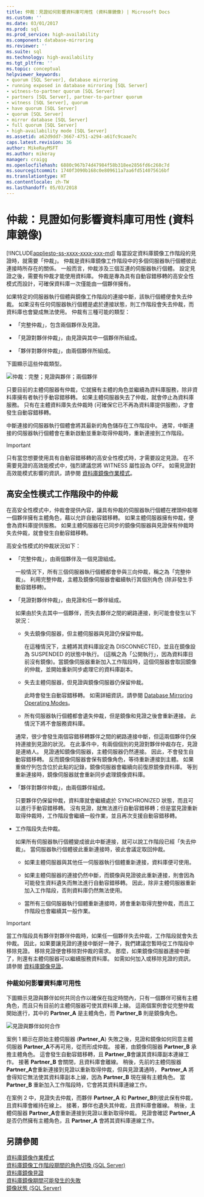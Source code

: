 ```yaml
---
title: 仲裁：見證如何影響資料庫可用性 (資料庫鏡像) | Microsoft Docs
ms.custom: ''
ms.date: 03/01/2017
ms.prod: sql
ms.prod_service: high-availability
ms.component: database-mirroring
ms.reviewer: ''
ms.suite: sql
ms.technology: high-availability
ms.tgt_pltfrm: ''
ms.topic: conceptual
helpviewer_keywords:
- quorum [SQL Server], database mirroring
- running exposed in database mirroring [SQL Server]
- witness-to-partner quorum [SQL Server]
- partners [SQL Server], partner-to-partner quorum
- witness [SQL Server], quorum
- have quorum [SQL Server]
- quorum [SQL Server]
- mirror database [SQL Server]
- full quorum [SQL Server]
- high-availability mode [SQL Server]
ms.assetid: a62d9dd7-3667-4751-a294-a61fc9caae7c
caps.latest.revision: 36
author: MikeRayMSFT
ms.author: mikeray
manager: craigg
ms.openlocfilehash: 6880c967b74d47984f58b318ee2856fd6c268c7d
ms.sourcegitcommit: 1740f3090b168c0e809611a7aa6fd514075616bf
ms.translationtype: HT
ms.contentlocale: zh-TW
ms.lasthandoff: 05/03/2018
---
```

# <a name="quorum-how-a-witness-affects-database-availability-database-mirroring"></a>仲裁：見證如何影響資料庫可用性 (資料庫鏡像)
[!INCLUDE[appliesto-ss-xxxx-xxxx-xxx-md](../../includes/appliesto-ss-xxxx-xxxx-xxx-md.md)]
  每當設定資料庫鏡像工作階段的見證時，就需要「仲裁」。 仲裁是資料庫鏡像工作階段中的多個伺服器執行個體彼此連接時所存在的關係。 一般而言，仲裁涉及三個互連的伺服器執行個體。 設定見證之後，需要有仲裁才能使用資料庫。 仲裁是專為具有自動容錯移轉的高安全性模式而設計，可確保資料庫一次僅能由一個夥伴擁有。  
  
 如果特定的伺服器執行個體與鏡像工作階段的連接中斷，該執行個體便會失去仲裁。 如果沒有任何伺服器執行個體是處於連接狀態，則工作階段會失去仲裁，而資料庫也會變成無法使用。 仲裁有三種可能的類型：  
  
-   「完整仲裁」，包含兩個夥伴及見證。  
  
-   「見證對夥伴仲裁」，由見證與其中一個夥伴所組成。  
  
-   「夥伴對夥伴仲裁」，由兩個夥伴所組成。  
  
 下圖顯示這些仲裁類型。  
  
 ![仲裁：完整；見證與夥伴；兩個夥伴](../../database-engine/database-mirroring/media/dbm-failovautoquorum.gif "仲裁：完整；見證與夥伴；兩個夥伴")  
  
 只要目前的主體伺服器有仲裁，它就擁有主體的角色並繼續為資料庫服務，除非資料庫擁有者執行手動容錯移轉。 如果主體伺服器失去了仲裁，就會停止為資料庫服務。 只有在主體資料庫失去仲裁時 (可確保它已不再為資料庫提供服務)，才會發生自動容錯移轉。  
  
 中斷連接的伺服器執行個體會將其最新的角色儲存在工作階段中。 通常，中斷連接的伺服器執行個體會在重新啟動並重新取得仲裁時，重新連接到工作階段。  
  
> [!IMPORTANT]  
>  只有當您想要使用具有自動容錯移轉的高安全性模式時，才需要設定見證。 在不需要見證的高效能模式中，強烈建議您將 WITNESS 屬性設為 OFF。 如需見證對高效能模式影響的資訊，請參閱 [資料庫鏡像作業模式](../../database-engine/database-mirroring/database-mirroring-operating-modes.md)。  
  
## <a name="quorum-in-high-safety-mode-sessions"></a>高安全性模式工作階段中的仲裁  
 在高安全性模式中，仲裁會提供內容，讓具有仲裁的伺服器執行個體在裡頭仲裁哪一個夥伴擁有主體角色，藉以允許自動容錯移轉。 如果主體伺服器擁有仲裁，便會為資料庫提供服務。 如果主體伺服器在已同步的鏡像伺服器與見證保有仲裁時失去仲裁，就會發生自動容錯移轉。  
  
 高安全性模式的仲裁狀況如下：  
  
-   「完整仲裁」，由兩個夥伴及一個見證組成。  
  
     一般情況下，所有三個伺服器執行個體都會參與三向仲裁，稱之為「完整仲裁」。 利用完整仲裁，主體及鏡像伺服器會繼續執行其個別角色 (除非發生手動容錯移轉)。  
  
-   「見證對夥伴仲裁」，由見證和任一夥伴組成。  
  
     如果由於失去其中一個夥伴，而失去夥伴之間的網路連接，則可能會發生以下狀況：  
  
    -   失去鏡像伺服器，但主體伺服器與見證仍保留仲裁。  
  
         在這種情況下，主體將其資料庫設定為 DISCONNECTED，並且在鏡像設為 SUSPENDED 的狀態中執行。 (這稱之為「公開執行」，因為資料庫目前沒有鏡像)。當鏡像伺服器重新加入工作階段時，這個伺服器會取回鏡像的仲裁，並開始重新同步處理它的資料庫副本。  
  
    -   失去主體伺服器，但見證與鏡像伺服器仍保留仲裁。  
  
         此時會發生自動容錯移轉。 如需詳細資訊，請參閱 [Database Mirroring Operating Modes](../../database-engine/database-mirroring/database-mirroring-operating-modes.md)。  
  
    -   所有伺服器執行個體都會遺失仲裁，但是鏡像和見證之後會重新連接。 此情況下將不會服務資料庫。  
  
     通常，很少會發生兩個容錯移轉夥伴之間的網路連接中斷，但這兩個夥伴仍保持連接到見證的狀況。 在此事件中，有兩個個別的見證對夥伴仲裁存在，見證是連絡人。 見證通知鏡像伺服器，主體伺服器仍然連接。 因此，不會發生自動容錯移轉。 反而鏡像伺服器會保有鏡像角色，等待重新連接到主體。 如果重做佇列包含位於此點的記錄，鏡像伺服器會繼續向前復原鏡像資料庫。 等到重新連接時，鏡像伺服器就會重新同步處理鏡像資料庫。  
  
-   「夥伴對夥伴仲裁」，由兩個夥伴組成。  
  
     只要夥伴仍保留仲裁，資料庫就會繼續處於 SYNCHRONIZED 狀態，而且可以進行手動容錯移轉。 沒有見證，就無法進行自動容錯移轉；但是當見證重新取得仲裁時，工作階段會繼續一般作業，並且再次支援自動容錯移轉。  
  
-   工作階段失去仲裁。  
  
     如果所有伺服器執行個體變成彼此中斷連接，就可以說工作階段已經「失去仲裁」。 當伺服器執行個體彼此重新連接時，彼此會議定取回仲裁。  
  
    -   如果主體伺服器與其他任一伺服器執行個體重新連接，資料庫便可使用。  
  
    -   如果主體伺服器的連接仍然中斷，而鏡像與見證彼此重新連接，則會因為可能發生資料遺失而無法進行自動容錯移轉。 因此，除非主體伺服器重新加入工作階段，否則資料庫仍然無法使用。  
  
    -   當所有三個伺服器執行個體重新連接時，將會重新取得完整仲裁，而且工作階段也會繼續其一般作業。  
  
> [!IMPORTANT]  
>  當工作階段具有夥伴對夥伴仲裁時，如果任一個夥伴失去仲裁，工作階段就會失去仲裁。 因此，如果要讓見證的連接中斷好一陣子，我們建議您暫時從工作階段中移除見證。 移除見證便會移除對仲裁的需求。 那麼，如果鏡像伺服器連接中斷了，則還有主體伺服器可以繼續服務資料庫。 如需如何加入或移除見證的資訊，請參閱 [資料庫鏡像見證](../../database-engine/database-mirroring/database-mirroring-witness.md)。  
  
### <a name="how-quorum-affects-database-availability"></a>仲裁如何影響資料庫可用性  
 下圖顯示見證與夥伴如何共同合作以確保在指定時間內，只有一個夥伴可擁有主體角色，而且只有目前的主體伺服器可使其資料庫上線。 這兩個案例會從完整仲裁開始進行，其中的 **Partner_A** 是主體角色，而 **Partner_B** 則是鏡像角色。  
  
 ![見證與夥伴如何合作](../../database-engine/database-mirroring/media/dbm-quorum-scenarios.gif "見證與夥伴如何合作")  
  
 案例 1 顯示在原始主體伺服器 (**Partner_A**) 失敗之後，見證和鏡像如何同意主體伺服器 **Partner_A**不再可用，從而形成仲裁。 接著，由鏡像伺服器 **Partner_B** 承擔主體角色。 這會發生自動容錯移轉，且 **Partner_B**會讓其資料庫副本連線工作。 接著 **Partner_B** 會關閉，且資料庫會離線。 稍後，先前的主體伺服器 **Partner_A**會重新連接到見證以重新取得仲裁，但與見證溝通時， **Partner_A** 將會得知它無法使其資料庫副本上線，因為 **Partner_B** 現在擁有主體角色。 當 **Partner_B** 重新加入工作階段時，它會將其資料庫連線工作。  
  
 在案例 2 中，見證失去仲裁，而夥伴 **Partner_A** 和 **Partner_B**則彼此保有仲裁，且資料庫會維持在線上。 接著，夥伴也遺失其仲裁，且資料庫會離線。 稍後，主體伺服器 **Partner_A**會重新連接到見證以重新取得仲裁。 見證會確認 **Partner_A** 是否仍然擁有主體角色，且 **Partner_A** 會將其資料庫連線工作。  
  
## <a name="see-also"></a>另請參閱  
 [資料庫鏡像作業模式](../../database-engine/database-mirroring/database-mirroring-operating-modes.md)   
 [資料庫鏡像工作階段期間的角色切換 &#40;SQL Server&#41;](../../database-engine/database-mirroring/role-switching-during-a-database-mirroring-session-sql-server.md)   
 [資料庫鏡像見證](../../database-engine/database-mirroring/database-mirroring-witness.md)   
 [資料庫鏡像期間可能發生的失敗](../../database-engine/database-mirroring/possible-failures-during-database-mirroring.md)   
 [鏡像狀態 &#40;SQL Server&#41;](../../database-engine/database-mirroring/mirroring-states-sql-server.md)  
  
  
